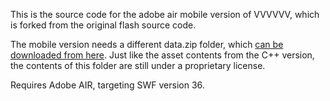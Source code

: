 This is the source code for the adobe air mobile version of VVVVVV, which is forked from the original flash source code.

The mobile version needs a different data.zip folder, which [can be downloaded from here](https://thelettervsixtim.es/opensource/vvvvvv%20mobile%20data%20folder.zip). Just like the asset contents from the C++ version, the contents of this folder are still under a proprietary license.

Requires Adobe AIR, targeting SWF version 36.
